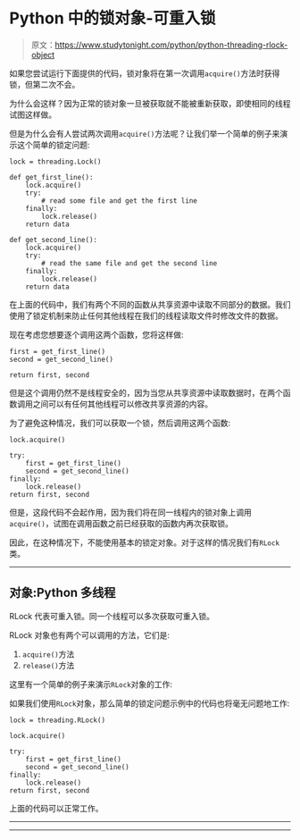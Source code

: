 # Python 中的锁对象-可重入锁

> 原文：<https://www.studytonight.com/python/python-threading-rlock-object>

如果您尝试运行下面提供的代码，锁对象将在第一次调用`acquire()`方法时获得锁，但第二次不会。

为什么会这样？因为正常的锁对象一旦被获取就不能被重新获取，即使相同的线程试图这样做。

但是为什么会有人尝试两次调用`acquire()`方法呢？让我们举一个简单的例子来演示这个简单的锁定问题:

```
lock = threading.Lock()

def get_first_line():
    lock.acquire()
    try:
        # read some file and get the first line
    finally:
        lock.release()
    return data

def get_second_line():
    lock.acquire()
    try:
        # read the same file and get the second line
    finally:
        lock.release()
    return data
```

在上面的代码中，我们有两个不同的函数从共享资源中读取不同部分的数据。我们使用了锁定机制来防止任何其他线程在我们的线程读取文件时修改文件的数据。

现在考虑您想要逐个调用这两个函数，您将这样做:

```
first = get_first_line()
second = get_second_line()

return first, second 
```

但是这个调用仍然不是线程安全的，因为当您从共享资源中读取数据时，在两个函数调用之间可以有任何其他线程可以修改共享资源的内容。

为了避免这种情况，我们可以获取一个锁，然后调用这两个函数:

```
lock.acquire()

try:
    first = get_first_line()
    second = get_second_line()
finally:
    lock.release()
return first, second 
```

但是，这段代码不会起作用，因为我们将在同一线程内的锁对象上调用`acquire()`，试图在调用函数之前已经获取的函数内再次获取锁。

因此，在这种情况下，不能使用基本的锁定对象。对于这样的情况我们有`RLock`类。

* * *

## 对象:Python 多线程

RLock 代表可重入锁。同一个线程可以多次获取可重入锁。

RLock 对象也有两个可以调用的方法，它们是:

1.  `acquire()`方法
2.  `release()`方法

这里有一个简单的例子来演示`RLock`对象的工作:

如果我们使用`RLock`对象，那么简单的锁定问题示例中的代码也将毫无问题地工作:

```
lock = threading.RLock()

lock.acquire()

try:
    first = get_first_line()
    second = get_second_line()
finally:
    lock.release()
return first, second 
```

上面的代码可以正常工作。

* * *

* * *